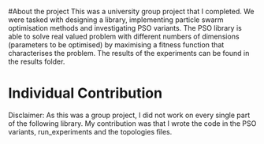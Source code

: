 #About the project
This was a university group project that I completed. We were tasked with designing a library, implementing particle swarm optimisation methods 
and investigating PSO variants. The PSO library is able to solve real valued problem
with different numbers of dimensions (parameters to be optimised) by maximising a fitness
function that characterises the problem. The results of the experiments can be found in the results folder.

# Individual Contribution
Disclaimer: As this was a group project, I did not work on every single part of the following library. My contribution was that I wrote the code in the PSO variants, run_experiments and the topologies files.
